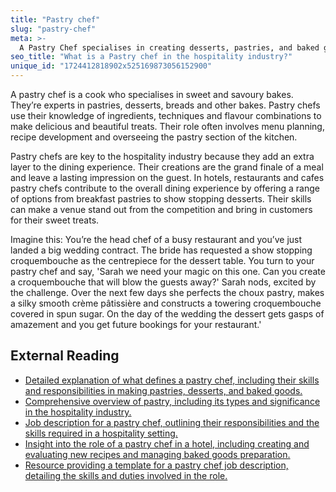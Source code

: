 ```yaml
---
title: "Pastry chef"
slug: "pastry-chef"
meta: >-
  A Pastry Chef specialises in creating desserts, pastries, and baked goods in restaurants, hotels, and cafes, enhancing the dining experience with their expertise.
seo_title: "What is a Pastry chef in the hospitality industry?"
unique_id: "1724412818902x525169873056152900"
---
```


A pastry chef is a cook who specialises in sweet and savoury bakes. They’re experts in pastries, desserts, breads and other bakes. Pastry chefs use their knowledge of ingredients, techniques and flavour combinations to make delicious and beautiful treats. Their role often involves menu planning, recipe development and overseeing the pastry section of the kitchen.

Pastry chefs are key to the hospitality industry because they add an extra layer to the dining experience. Their creations are the grand finale of a meal and leave a lasting impression on the guest. In hotels, restaurants and cafes pastry chefs contribute to the overall dining experience by offering a range of options from breakfast pastries to show stopping desserts. Their skills can make a venue stand out from the competition and bring in customers for their sweet treats.

Imagine this: You’re the head chef of a busy restaurant and you’ve just landed a big wedding contract. The bride has requested a show stopping croquembouche as the centrepiece for the dessert table. You turn to your pastry chef and say, 'Sarah we need your magic on this one. Can you create a croquembouche that will blow the guests away?' Sarah nods, excited by the challenge. Over the next few days she perfects the choux pastry, makes a silky smooth crème pâtissière and constructs a towering croquembouche covered in spun sugar. On the day of the wedding the dessert gets gasps of amazement and you get future bookings for your restaurant.'

## External Reading

- [Detailed explanation of what defines a pastry chef, including their skills and responsibilities in making pastries, desserts, and baked goods.](https://www.pastrychefsofamerica.org/what_is_a_pastry_chef.php)
- [Comprehensive overview of pastry, including its types and significance in the hospitality industry.](https://en.wikipedia.org/wiki/Pastry)
- [Job description for a pastry chef, outlining their responsibilities and the skills required in a hospitality setting.](https://uk.indeed.com/hire/job-description/pastry-chef)
- [Insight into the role of a pastry chef in a hotel, including creating and evaluating new recipes and managing baked goods preparation.](https://www.cordonbleu.edu/london/pastry-chef/en)
- [Resource providing a template for a pastry chef job description, detailing the skills and duties involved in the role.](https://resources.workable.com/pastry-chef-job-description)